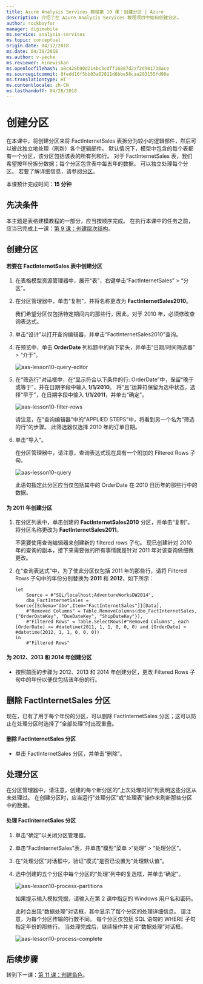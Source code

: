```yaml
---
title: Azure Analysis Services 教程第 10 课：创建分区 | Azure
description: 介绍了在 Azure Analysis Services 教程项目中如何创建分区。
author: rockboyfor
manager: digimobile
ms.service: analysis-services
ms.topic: conceptual
origin.date: 04/12/2018
ms.date: 04/30/2018
ms.author: v-yeche
ms.reviewer: minewiskan
ms.openlocfilehash: a8c428b90d214bc3cdff16887d2af2d901738ace
ms.sourcegitcommit: 0fedd16f5bb03a02811d6bbe58caa203155fd90e
ms.translationtype: HT
ms.contentlocale: zh-CN
ms.lasthandoff: 04/28/2018
---
```

# <a name="create-partitions"></a>创建分区

在本课中，将创建分区来将 FactInternetSales 表拆分为较小的逻辑部件，然后可以彼此独立地处理（刷新）各个逻辑部件。 默认情况下，模型中包含的每个表都有一个分区，该分区包括该表的所有列和行。 对于 FactInternetSales 表，我们希望按年份拆分数据；每个分区包含表中每五年的数据。 可以独立处理每个分区。 若要了解详细信息，请参阅[分区](https://docs.microsoft.com/sql/analysis-services/tabular-models/partitions-ssas-tabular)。 

本课预计完成时间：**15 分钟**  

## <a name="prerequisites"></a>先决条件  
本主题是表格建模教程的一部分，应当按顺序完成。 在执行本课中的任务之前，应当已完成上一课：[第 9 课：创建层次结构](../tutorials/aas-lesson-9-create-hierarchies.md)。  

## <a name="create-partitions"></a>创建分区  

#### <a name="to-create-partitions-in-the-factinternetsales-table"></a>若要在 FactInternetSales 表中创建分区  

1.  在表格模型资源管理器中，展开“表”，右键单击“FactInternetSales” > “分区”。  

2.  在分区管理器中，单击“复制”，并将名称更改为 **FactInternetSales2010**。

    我们希望分区仅包括特定期间内的那些行，因此，对于 2010 年，必须修改查询表达式。

4.  单击“设计”以打开查询编辑器，并单击“FactInternetSales2010”查询。

5.  在预览中，单击 **OrderDate** 列标题中的向下箭头，并单击“日期/时间筛选器” > “介于”。

    ![aas-lesson10-query-editor](../tutorials/media/aas-lesson10-query-editor.png)

6.  在“筛选行”对话框中，在“显示符合以下条件的行: OrderDate”中，保留“晚于或等于”，并在日期字段中输入 **1/1/2010**。 将“且”运算符保留为选中状态，选择“早于”，在日期字段中输入 **1/1/2011**，并单击“确定”。

    ![aas-lesson10-filter-rows](../tutorials/media/aas-lesson10-filter-rows.png)

    请注意，在“查询编辑器”中的“APPLIED STEPS”中，将看到另一个名为“筛选的行”的步骤。 此筛选器仅选择 2010 年的订单日期。

8.  单击“导入”。

    在分区管理器中，请注意，查询表达式现在具有一个附加的 Filtered Rows 子句。

    ![aas-lesson10-query](../tutorials/media/aas-lesson10-query.png)

    此语句指定此分区应当仅包括其中的 OrderDate 在 2010 日历年的那些行中的数据。  

#### <a name="to-create-a-partition-for-the-2011-year"></a>为 2011 年创建分区  

1.  在分区列表中，单击创建的 **FactInternetSales2010** 分区，并单击“复制”。  将分区名称更改为 **FactInternetSales2011**。 

    不需要使用查询编辑器来创建新的 filtered rows 子句。 现已创建针对 2010 年的查询的副本，接下来需要做的所有事情就是针对 2011 年对该查询做细微更改。

2.  在“查询表达式”中，为了使此分区仅包括 2011 年的那些行，请将 Filtered Rows 子句中的年份分别替换为 **2011** 和 **2012**，如下所示：  

    ```  
    let
        Source = #"SQL/localhost;AdventureWorksDW2014",
        dbo_FactInternetSales = Source{[Schema="dbo",Item="FactInternetSales"]}[Data],
        #"Removed Columns" = Table.RemoveColumns(dbo_FactInternetSales,{"OrderDateKey", "DueDateKey", "ShipDateKey"}),
        #"Filtered Rows" = Table.SelectRows(#"Removed Columns", each [OrderDate] >= #datetime(2011, 1, 1, 0, 0, 0) and [OrderDate] < #datetime(2012, 1, 1, 0, 0, 0))
    in
        #"Filtered Rows"

    ```  

#### <a name="to-create-partitions-for-2012-2013-and-2014"></a>为 2012、2013 和 2014 年创建分区  

- 按照前面的步骤为 2012、2013 和 2014 年创建分区，更改 Filtered Rows 子句中的年份以便仅包括该年份的行。 

## <a name="delete-the-factinternetsales-partition"></a>删除 FactInternetSales 分区
现在，已有了用于每个年份的分区，可以删除 FactInternetSales 分区；这可以防止在处理分区时选择了“全部处理”时出现重叠。

#### <a name="to-delete-the-factinternetsales-partition"></a>删除 FactInternetSales 分区
-  单击 FactInternetSales 分区，并单击“删除”。

## <a name="process-partitions"></a>处理分区  
在分区管理器中，请注意，创建的每个新分区的“上次处理时间”列表明这些分区从未处理过。 在创建分区时，应当运行“处理分区”或“处理表”操作来刷新那些分区中的数据。  

#### <a name="to-process-the-factinternetsales-partitions"></a>处理 FactInternetSales 分区  

1.  单击“确定”以关闭分区管理器。  

2.  单击“FactInternetSales”表，并单击“模型”菜单 >“处理” > “处理分区”。  

3.  在“处理分区”对话框中，验证“模式”是否已设置为“处理默认值”。  

4.  选中创建的五个分区中每个分区的“处理”列中的复选框，并单击“确定”。  

    ![aas-lesson10-process-partitions](../tutorials/media/aas-lesson10-process-partitions.png)

    如果提示输入模拟凭据，请输入在第 2 课中指定的 Windows 用户名和密码。  

    此时会出现“数据处理”对话框，其中显示了每个分区的处理详细信息。 请注意，为每个分区传输的行数不同。 每个分区仅包括 SQL 语句的 WHERE 子句指定年份的那些行。 当处理完成后，继续操作并关闭“数据处理”对话框。  

    ![aas-lesson10-process-complete](../tutorials/media/aas-lesson10-process-complete.png)

 ## <a name="whats-next"></a>后续步骤
转到下一课：[第 11 课：创建角色](../tutorials/aas-lesson-11-create-roles.md)。

<!--Update_Description: update meta properties -->
